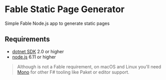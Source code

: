 # Fable Static Page Generator

Simple Fable Node.js app to generate static pages

## Requirements

* [dotnet SDK](https://www.microsoft.com/net/download/core) 2.0 or higher
* [node.js](https://nodejs.org) 6.11 or higher

> Although is not a Fable requirement, on macOS and Linux you'll need [Mono](http://www.mono-project.com/) for other F# tooling like Paket or editor support.
